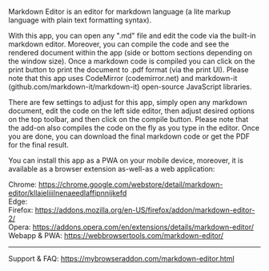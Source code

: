 Markdown Editor is an editor for markdown language (a lite markup language with plain text formatting syntax).

With this app, you can open any ".md" file and edit the code via the built-in markdown editor. Moreover, you can compile the code and see the rendered document within the app (side or bottom sections depending on the window size). Once a markdown code is compiled you can click on the print button to print the document to .pdf format (via the print UI). Please note that this app uses CodeMirror (codemirror.net) and markdown-it (github.com/markdown-it/markdown-it) open-source JavaScript libraries.

There are few settings to adjust for this app, simply open any markdown document, edit the code on the left side editor, then adjust desired options on the top toolbar, and then click on the compile button. Please note that the add-on also compiles the code on the fly as you type in the editor. Once you are done, you can download the final markdown code or get the PDF for the final result.

You can install this app as a PWA on your mobile device, moreover, it is available as a browser extension as-well-as a web application:

Chrome: https://chrome.google.com/webstore/detail/markdown-editor/kllaieliiilnenaeedlaffipnnijkefd  
Edge:   
Firefox: https://addons.mozilla.org/en-US/firefox/addon/markdown-editor-2/  
Opera: https://addons.opera.com/en/extensions/details/markdown-editor/  
Webapp & PWA: https://webbrowsertools.com/markdown-editor/

-------------------

Support & FAQ: https://mybrowseraddon.com/markdown-editor.html  
